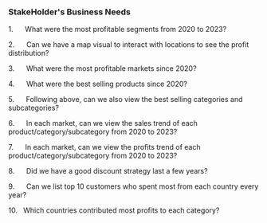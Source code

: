 ### StakeHolder's  Business Needs

1.      What were the most profitable segments from 2020 to 2023?

2.      Can we have a map visual to interact with locations to see the profit distribution?

3.      What were the most profitable markets since 2020?

4.      What were the best selling products since 2020?

5.      Following above, can we also view the best selling categories and subcategories?

6.      In each market, can we view the sales trend of each product/category/subcategory from 2020 to 2023?

7.      In each market, can we view the profits trend of each product/category/subcategory from 2020 to 2023?

8.      Did we have a good discount strategy last a few years?

9.      Can we list top 10 customers who spent most from each country every year?

10.   Which countries contributed most profits to each category?
